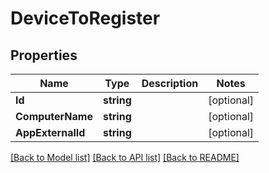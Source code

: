 # DeviceToRegister

## Properties
Name | Type | Description | Notes
------------ | ------------- | ------------- | -------------
**Id** | **string** |  | [optional] 
**ComputerName** | **string** |  | [optional] 
**AppExternalId** | **string** |  | [optional] 

[[Back to Model list]](../README.md#documentation-for-models) [[Back to API list]](../README.md#documentation-for-api-endpoints) [[Back to README]](../README.md)


